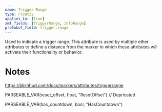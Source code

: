 ```yaml
---
name: Trigger Range
type: Float32
applies_to: [Icon]
xml_fields: [TriggerRange, InfoRange]
protobuf_field: trigger.range
---
```


Used to indicate a trigger range. This attribute is used by multiple other attributes to define a distance from the marker in which those attributes will activate their functionality or behavior.

Notes
=====

https://blishhud.com/docs/markers/attributes/triggerrange





PARSEABLE_VAR(reset_offset, float, "ResetOffset") // Depricated

PARSEABLE_VAR(has_countdown, bool, "HasCountdown")